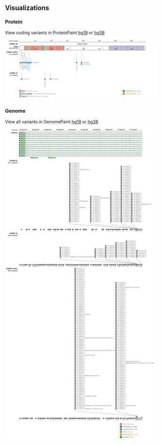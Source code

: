 ## Visualizations
### Protein
View coding variants in ProteinPaint [hg19](https://morinlab.github.io/LLMPP/GAMBL/PAX5_protein.html)  or [hg38](https://morinlab.github.io/LLMPP/GAMBL/PAX5_protein_hg38.html)

![](images/proteinpaint/PAX5_NM_016734.svg)

### Genome
View all variants in GenomePaint [hg19](https://morinlab.github.io/LLMPP/GAMBL/PAX5.html)  or [hg38](https://morinlab.github.io/LLMPP/GAMBL/PAX5_hg38.html)

![](images/proteinpaint/PAX5.svg)

